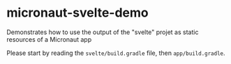 # micronaut-svelte-demo

Demonstrates how to use the output of the "svelte" projet as static resources of a Micronaut app

Please start by reading the `svelte/build.gradle` file, then `app/build.gradle`.

